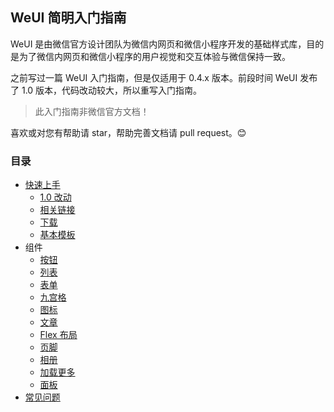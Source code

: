 ## WeUI 简明入门指南

WeUI 是由微信官方设计团队为微信内网页和微信小程序开发的基础样式库，目的是为了微信内网页和微信小程序的用户视觉和交互体验与微信保持一致。

之前写过一篇 WeUI 入门指南，但是仅适用于 0.4.x 版本。前段时间 WeUI 发布了 1.0 版本，代码改动较大，所以重写入门指南。

> 此入门指南非微信官方文档！

喜欢或对您有帮助请 star，帮助完善文档请 pull request。:blush:

### 目录

* [快速上手](getting-started/README.md)
    - [1.0 改动](getting-started/README.md#10-改动)
    - [相关链接](getting-started/README.md#相关链接)
    - [下载](getting-started/README.md#下载)
    - [基本模板](getting-started/README.md#基本模板)
* 组件
    - [按钮](components/button.md)
    - [列表](components/list.md)
    - [表单](components/form.md)
    - [九宫格](components/grid.md)
    - [图标](components/icon.md)
    - [文章](components/article.md)
    - [Flex 布局](components/flex.md)
    - [页脚](components/footer.md)
    - [相册](components/gallery.md)
    - [加载更多](components/loadmore.md)
    - [面板](components/panel.md)
* [常见问题](faq/README.md)